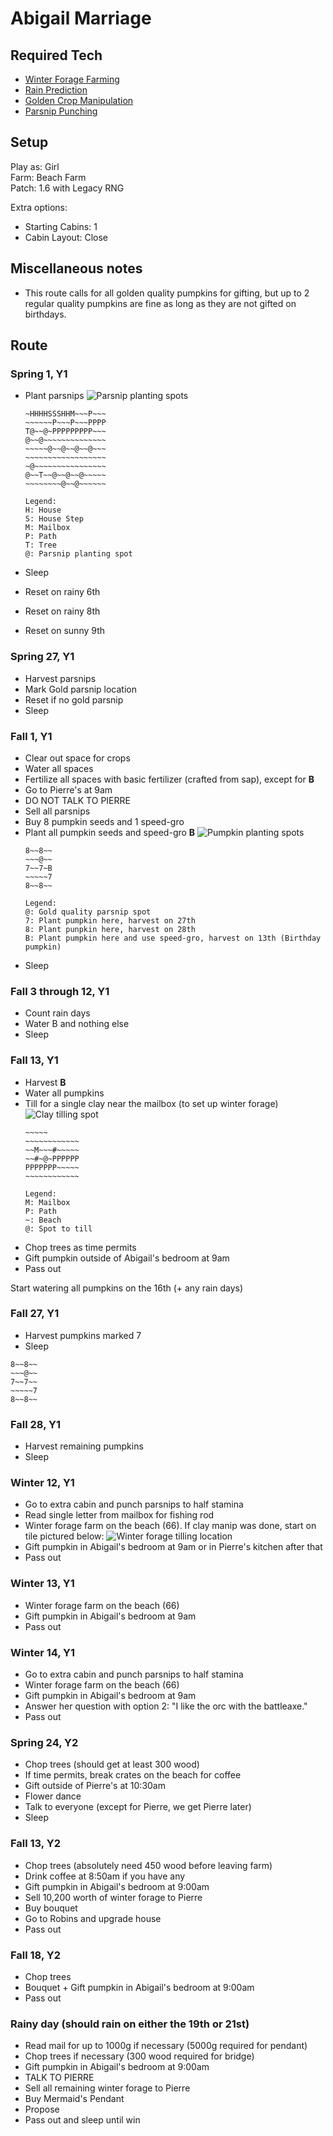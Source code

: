 # Abigail Marriage 

## Required Tech
- [Winter Forage Farming](../../tech/winter_forage_farming.md)
- [Rain Prediction](../../tech/rain_prediction.md)
- [Golden Crop Manipulation](../../tech/golden_crop_manipulation.md)
- [Parsnip Punching](../../tech/parsnip_punching.md)

## Setup

Play as: Girl  
Farm: Beach Farm  
Patch: 1.6 with Legacy RNG  

Extra options:
- Starting Cabins: 1
- Cabin Layout: Close

## Miscellaneous notes

- This route calls for all golden quality pumpkins for gifting, but up to 2 regular quality pumpkins are fine as long as they are not gifted on birthdays.

## Route

### Spring 1, Y1
- Plant parsnips
  ![Parsnip planting spots](../../img/abigail_crop_manip_parsnips.png)
  ```
  ~HHHHSSSHHM~~~P~~~
  ~~~~~~P~~~P~~~PPPP
  T@~~@~PPPPPPPPP~~~
  @~~@~~~~~~~~~~~~~~
  ~~~~~@~~@~~@~~@~~~
  ~~~~~~~~~~~~~~~~~~
  ~@~~~~~~~~~~~~~~~~
  @~~T~~@~~@~~@~~~~~
  ~~~~~~~~@~~@~~~~~~
  
  Legend:
  H: House
  S: House Step
  M: Mailbox
  P: Path
  T: Tree
  @: Parsnip planting spot
  ```

- Sleep  


- Reset on rainy 6th
- Reset on rainy 8th
- Reset on sunny 9th

### Spring 27, Y1
- Harvest parsnips
- Mark Gold parsnip location
- Reset if no gold parsnip
- Sleep

### Fall 1, Y1
- Clear out space for crops
- Water all spaces
- Fertilize all spaces with basic fertilizer (crafted from sap), except for **B**
- Go to Pierre's at 9am
- DO NOT TALK TO PIERRE
- Sell all parsnips
- Buy 8 pumpkin seeds and 1 speed-gro
- Plant all pumpkin seeds and speed-gro **B**
  ![Pumpkin planting spots](../../img/abigail_crop_manip_pumpkins.png)
  ```
  8~~8~~
  ~~~@~~
  7~~7~B
  ~~~~~7
  8~~8~~
  
  Legend:  
  @: Gold quality parsnip spot  
  7: Plant pumpkin here, harvest on 27th  
  8: Plant punpkin here, harvest on 28th  
  B: Plant pumpkin here and use speed-gro, harvest on 13th (Birthday pumpkin)
  ```
- Sleep

### Fall 3 through 12, Y1
- Count rain days
- Water B and nothing else
- Sleep

### Fall 13, Y1
- Harvest **B**
- Water all pumpkins
- Till for a single clay near the mailbox (to set up winter forage) 
  ![Clay tilling spot](../../img/abigail_winter_forage_manip_1.png)
  ```
  ~~~~~
  ~~~~~~~~~~~~
  ~~M~~~#~~~~~
  ~~#~@~PPPPPP
  PPPPPPP~~~~~
  ~~~~~~~~~~~~

  Legend:
  M: Mailbox
  P: Path
  ~: Beach
  @: Spot to till
  ```
- Chop trees as time permits
- Gift pumpkin outside of Abigail's bedroom at 9am
- Pass out

Start watering all pumpkins on the 16th (+ any rain days)

### Fall 27, Y1
- Harvest pumpkins marked 7
- Sleep
```
8~~8~~
~~~@~~
7~~7~~
~~~~~7
8~~8~~
```

### Fall 28, Y1
- Harvest remaining pumpkins
- Sleep

### Winter 12, Y1
- Go to extra cabin and punch parsnips to half stamina
- Read single letter from mailbox for fishing rod
- Winter forage farm on the beach (66). If clay manip was done, start on tile pictured below:
  ![Winter forage tilling location](../../img/abigail_winter_forage_manip_2.png)
- Gift pumpkin in Abigail's bedroom at 9am or in Pierre's kitchen after that
- Pass out

### Winter 13, Y1
- Winter forage farm on the beach (66)
- Gift pumpkin in Abigail's bedroom at 9am
- Pass out

### Winter 14, Y1
- Go to extra cabin and punch parsnips to half stamina
- Winter forage farm on the beach (66)
- Gift pumpkin in Abigail's bedroom at 9am
- Answer her question with option 2: "I like the orc with the battleaxe."
- Pass out

### Spring 24, Y2
- Chop trees (should get at least 300 wood)
- If time permits, break crates on the beach for coffee
- Gift outside of Pierre's at 10:30am
- Flower dance
- Talk to everyone (except for Pierre, we get Pierre later)
- Sleep

### Fall 13, Y2
- Chop trees (absolutely need 450 wood before leaving farm)
- Drink coffee at 8:50am if you have any
- Gift pumpkin in Abigail's bedroom at 9:00am
- Sell 10,200 worth of winter forage to Pierre
- Buy bouquet
- Go to Robins and upgrade house
- Pass out

### Fall 18, Y2
- Chop trees
- Bouquet + Gift pumpkin in Abigail's bedroom at 9:00am
- Pass out

### Rainy day (should rain on either the 19th or 21st)
- Read mail for up to 1000g if necessary (5000g required for pendant)
- Chop trees if necessary (300 wood required for bridge)
- Gift pumpkin in Abigail's bedroom at 9:00am
- TALK TO PIERRE
- Sell all remaining winter forage to Pierre
- Buy Mermaid's Pendant
- Propose
- Pass out and sleep until win
